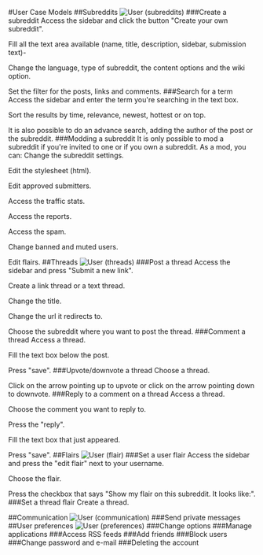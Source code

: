 #User Case Models
##Subreddits
![User (subreddits)](http://i.imgur.com/1Psor9y.png?1)
###Create a subreddit
Access the sidebar and click the button "Create your own subreddit".

Fill all the text area available (name, title, description, sidebar, submission text)-

Change the language, type of subreddit, the content options and the wiki option.

Set the filter for the posts, links and comments.
###Search for a term
Access the sidebar and enter the term you're searching in the text box.

Sort the results by time, relevance, newest, hottest or on top.

It is also possible to do an advance search, adding the author of the post or the subreddit.
###Modding a subreddit
It is only possible to mod a subreddit if you're invited to one or if you own a subreddit.
As a mod, you can:
Change the subreddit settings.

Edit the stylesheet (html).

Edit approved submitters.

Access the traffic stats.

Access the reports.

Access the spam.

Change banned and muted users.

Edit flairs.
##Threads
![User (threads)](http://i.imgur.com/RDaTyg0.png?1)
###Post a thread
Access the sidebar and press "Submit a new link".

Create a link thread or a text thread.

Change the title.

Change the url it redirects to.

Choose the subreddit where you want to post the thread.
###Comment a thread
Access a thread.

Fill the text box below the post.

Press "save".
###Upvote/downvote a thread
Choose a thread.

Click on the arrow pointing up to upvote or click on the arrow pointing down to downvote.
###Reply to a comment on a thread
Access a thread.

Choose the comment you want to reply to.

Press the "reply".

Fill the text box that just appeared.

Press "save".
##Flairs
![User (flair)](http://i.imgur.com/AYbF6mp.png?1)
###Set a user flair
Access the sidebar and press the "edit flair" next to your username.

Choose the flair.

Press the checkbox that says "Show my flair on this subreddit. It looks like:".
###Set a thread flair
Create a thread.



##Communication
![User (communication)](http://i.imgur.com/A51qvYj.png?1)
###Send private messages
##User preferences
![User (preferences)](http://i.imgur.com/WO0Yv8A.png?1)
###Change options
###Manage applications
###Access RSS feeds
###Add friends
###Block users
###Change password and e-mail
###Deleting the account